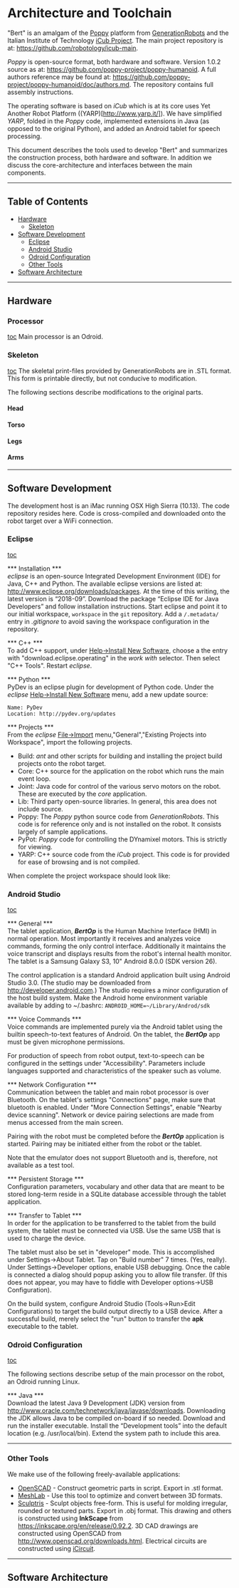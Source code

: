 # Architecture and Toolchain

"Bert" is an amalgam of the [Poppy](https://www.poppy-project.org) platform from
[GenerationRobots](https://www.generationrobots.com/en/278-poppy-humanoid-robot) and the Italian Institute of Technology [iCub Project](http://www.icub.org/bazaar.php). The main project repository is at: https://github.com/robotology/icub-main.

<i>Poppy</i> is open-source format, both hardware and software. Version 1.0.2 source as at: https://github.com/poppy-project/poppy-humanoid. A full authors reference may be found at: https://github.com/poppy-project/poppy-humanoid/doc/authors.md. The repository contains full assembly instructions.

The operating software is based on <i>iCub</i> which is at its core uses Yet Another Robot Platform ((YARP)[http://www.yarp.it/]). We have simplified <i>YARP</i>, folded in the <i>Poppy</i> code, implemented extensions in Java (as opposed to the original Python), and added an Android tablet for speech processing.

This document describes the tools used to develop "Bert" and summarizes the construction process, both hardware and software.
In addition we discuss the core-architecture and interfaces between the main components.

***
## Table of Contents <a id="table-of-contents"></a>
  * [Hardware](#hardware)
    * [Skeleton](#skeleton)
  * [Software Development](#software)
    * [Eclipse](#eclipse)
    * [Android Studio](#android)
    * [Odroid Configuration](#odroid)
    * [Other Tools](#other)
  * [Software Architecture](#architecture)
***
## Hardware <a id="hardware"/>
### Processor <a id="processor"></a>
[toc](#table-of-contents)
Main processor is an Odroid.
### Skeleton <a id="skeleton"></a>
[toc](#table-of-contents)
The skeletal print-files provided by GenerationRobots are in .STL format. This form is printable directly, but not conducive to modification.


The following sections describe modifications to the original parts.

#### Head <a id="skeleton-head"></a>
#### Torso <a id="skeleton-torso"></a>
#### Legs <a id="skeleton-legs"></a>
#### Arms <a id="skeleton-arms"></a>

***
## Software Development <a id="software"/>
The development host is an iMac running OSX High Sierra (10.13). The code repository resides here. Code is cross-compiled and downloaded onto the robot target over a WiFi connection.



### Eclipse <a id="eclipse"></a>
[toc](#table-of-contents)

*** Installation *** <br/>
_eclipse_ is an open-source Integrated Development Environment (IDE) for Java, C++ and Python. The available eclipse versions are listed at: http://www.eclipse.org/downloads/packages. At the time of this writing, the latest version is “2018-09”. Download the package “Eclipse IDE for Java Developers” and follow installation instructions.
Start eclipse and point it to our initial workspace, ```workspace``` in the `git` repository. Add a ```/.metadata/``` entry in _.gitignore_ to avoid saving the workspace configuration in the repository.

*** C++ *** <br/>
To add C++ support, under <u>Help->Install New Software</u>, choose a the entry with "download.eclipse.operating" in the _work with_ selector. Then select "C++ Tools". Restart _eclipse_.

*** Python *** <br/>
PyDev is an eclipse plugin for development of Python code. Under the _eclipse_ <u>Help->Install New Software</u> menu, add a new update source:
```
Name: PyDev
Location: http://pydev.org/updates
```


*** Projects *** <br/>
From the _eclipse_ <u>File->Import</u> menu,"General","Existing Projects into Workspace", import the following projects.
  - Build: _ant_ and other scripts for building and installing the project build projects onto the robot target.
  - Core: C++ source for the application on the robot which runs the main event loop.
  - Joint: Java code for control of the various servo motors on the robot. These are executed by the _core_ application.
  - Lib: Third party open-source libraries. In general, this area does not include source.
  - Poppy: The _Poppy_ python source code from _GenerationRobots_. This code is for reference only and is not installed on the robot. It consists largely of sample applications.
  - PyPot: _Poppy_ code for controlling the DYnamixel motors. This is strictly for viewing.
  - YARP: C++ source code from the _iCub_ project. This code is for provided for ease of browsing and is not compiled.

When complete the project workspace should look like:


### Android Studio <a id="android"></a>
[toc](#table-of-contents)

*** General *** <br/>
The tablet application, ***BertOp*** is the Human Machine Interface (HMI) in normal operation.  Most importantly it receives and analyzes voice commands, forming the only control interface. Additionally it maintains the voice transcript and displays results from the robot's internal health monitor. The tablet is a Samsung Galaxy S3, 10" Android 8.0.0 (SDK version 26).

The control application is a standard Android application built using Android Studio 3.0. (The studio may be downloaded from http://developer.android.com.) The studio requires a minor configuration of the host build system. Make the Android home environment variable available by adding to ~/.bashrc:
    ```ANDROID_HOME=~/Library/Androd/sdk```

*** Voice Commands ***<br/>
Voice commands are implemented purely via the Android tablet using the builtin speech-to-text features of Android. On the tablet, the ***BertOp*** app must be given microphone permissions.

For production of speech from robot output,  text-to-speech can be configured in the settings under "Accessibility". Parameters include languages supported and characteristics of the speaker such as volume.

*** Network Configuration ***<br/>
Communication between the tablet and main robot processor is over Bluetooth. On the tablet's settings "Connections" page, make sure that bluetooth is enabled. Under "More Connection Settings", enable "Nearby device scanning". Network or device pairing selections are made from menus accessed from the main screen.

Pairing with the robot must be completed before the ***BertOp*** application is started. Pairing may be initiated either from the robot or the tablet.

Note that the emulator does not support Bluetooth and is, therefore, not available as a test tool.

*** Persistent Storage ***<br/>
Configuration parameters, vocabulary and other data that are meant to be stored long-term reside in a SQLite database accessible through the tablet application.

*** Transfer to Tablet ***<br/>
In order for the application to be transferred to the tablet from the build system, the tablet must be connected via USB. Use the same USB that is used to charge the device.

The tablet must also be set in "developer" mode. This is accomplished under Settings->About Tablet. Tap on "Build number" 7 times. (Yes, really). Under Settings->Developer options, enable USB debugging. Once the cable is connected a dialog should popup asking you to allow file transfer. (If this does not appear, you may have to fiddle with Developer options->USB Configuration).

On the build system, configure Android Studio (Tools->Run>Edit Configurations) to target the build output directly to a USB device. After a successful build, merely select the "run" button to transfer the **apk** executable to the tablet.

### Odroid Configuration <a id="odroid"></a>
[toc](#table-of-contents)

The following sections describe setup of the main processor on the robot, an Odroid running Linux.

*** Java ***<br/>
Download the latest Java 9 Development (JDK) version from http://www.oracle.com/technetwork/java/javase/downloads. Downloading the JDK allows Java to be compiled on-board if so needed.
Download and run the installer executable. Install the “Development tools” into the default location (e.g. /usr/local/bin). Extend the system path to include this area.


***
### Other Tools <a id="other"/>
We make use of the following freely-available applications:
  * [OpenSCAD](http://www.openscad.org) - Construct geometric parts in script. Export in .stl format.
  * [MeshLab](http://www.meshlab.net) - Use this tool to optimize and convert between 3D formats.
  * [Sculptris](http://pixologic.com/sculptris) - Sculpt objects free-form. This is useful for molding irregular, rounded or textured parts. Export in .obj format.
This drawing and others is constructed using **InkScape** from https://inkscape.org/en/release/0.92.2. 3D CAD drawings are constructed using OpenSCAD from http://www.openscad.org/downloads.html.
Electrical circuits are constructed using [iCircuit](https://itunes.apple.com/us/app/icircuit/id454347770?ls=1&mt=12).

***
## Software Architecture <a id="architecture"/>
